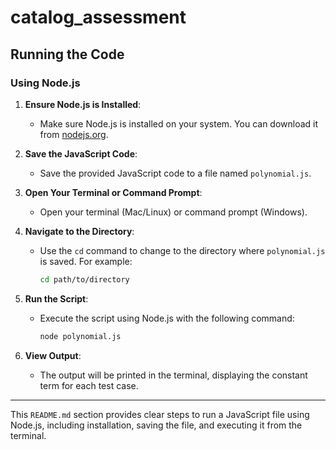 # catalog_assessment

## Running the Code

### Using Node.js

1. **Ensure Node.js is Installed**:
   - Make sure Node.js is installed on your system. You can download it from [nodejs.org](https://nodejs.org/).

2. **Save the JavaScript Code**:
   - Save the provided JavaScript code to a file named `polynomial.js`.

3. **Open Your Terminal or Command Prompt**:
   - Open your terminal (Mac/Linux) or command prompt (Windows).

4. **Navigate to the Directory**:
   - Use the `cd` command to change to the directory where `polynomial.js` is saved. For example:

     ```bash
     cd path/to/directory
     ```

5. **Run the Script**:
   - Execute the script using Node.js with the following command:

     ```bash
     node polynomial.js
     ```

6. **View Output**:
   - The output will be printed in the terminal, displaying the constant term for each test case.

---

This `README.md` section provides clear steps to run a JavaScript file using Node.js, including installation, saving the file, and executing it from the terminal.
